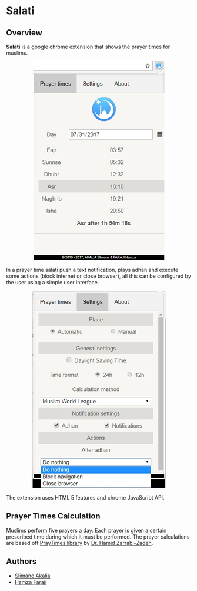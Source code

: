 # Salati
## Overview
**Salati** is a google chrome extension that shows the prayer times for muslims.
<p align="center">
  <img src="screenshots/s1.jpg" />
</p>

In a prayer time salati push a text notification, plays adhan and execute some actions (block internet or close browser), all this can be configured by the user using a simple user interface.

<p align="center">
  <img src="screenshots/s2.jpg" />
</p>

The extension uses HTML 5 features and chrome JavaScript API.

## Prayer Times Calculation

Muslims perform five prayers a day. Each prayer is given a certain prescribed time during which it must be performed.
The prayer calculations are based off [PrayTimes library](http://praytimes.org/) by [Dr. Hamid Zarrabi-Zadeh](http://zarrabi.info/).


## Authors
* [Slimane Akalia](https://linkedin.com/in/slimaneakalia/)
* [Hamza Faraji](https://twitter.com/faraji07)
